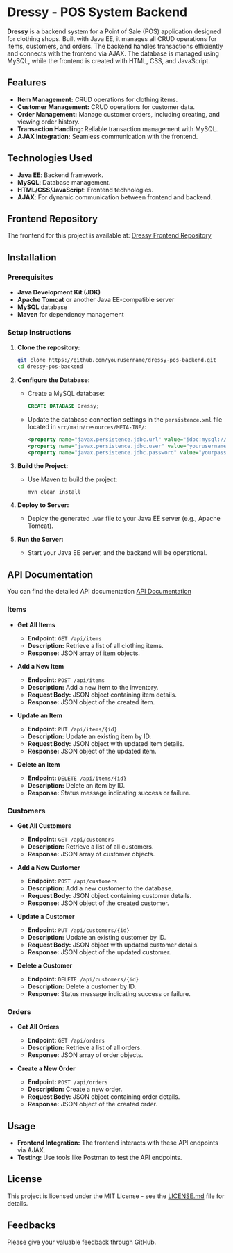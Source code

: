 # Dressy - POS System Backend

**Dressy** is a backend system for a Point of Sale (POS) application designed for clothing shops. Built with Java EE, it manages all CRUD operations for items, customers, and orders. The backend handles transactions efficiently and connects with the frontend via AJAX. The database is managed using MySQL, while the frontend is created with HTML, CSS, and JavaScript.

## Features

- **Item Management:** CRUD operations for clothing items.
- **Customer Management:** CRUD operations for customer data.
- **Order Management:** Manage customer orders, including creating, and viewing order history.
- **Transaction Handling:** Reliable transaction management with MySQL.
- **AJAX Integration:** Seamless communication with the frontend.

## Technologies Used

- **Java EE**: Backend framework.
- **MySQL**: Database management.
- **HTML/CSS/JavaScript**: Frontend technologies.
- **AJAX**: For dynamic communication between frontend and backend.

## Frontend Repository

The frontend for this project is available at: [Dressy Frontend Repository](https://github.com/tharushiImasha/POS-system--Dressy)

## Installation

### Prerequisites

- **Java Development Kit (JDK)**
- **Apache Tomcat** or another Java EE-compatible server
- **MySQL** database
- **Maven** for dependency management

### Setup Instructions

1. **Clone the repository:**
    ```bash
    git clone https://github.com/yourusername/dressy-pos-backend.git
    cd dressy-pos-backend
    ```

2. **Configure the Database:**
    - Create a MySQL database:
      ```sql
      CREATE DATABASE Dressy;
      ```
    - Update the database connection settings in the `persistence.xml` file located in `src/main/resources/META-INF/`:
      ```xml
      <property name="javax.persistence.jdbc.url" value="jdbc:mysql://localhost:3306/Dressy"/>
      <property name="javax.persistence.jdbc.user" value="yourusername"/>
      <property name="javax.persistence.jdbc.password" value="yourpassword"/>
      ```

3. **Build the Project:**
    - Use Maven to build the project:
      ```bash
      mvn clean install
      ```

4. **Deploy to Server:**
    - Deploy the generated `.war` file to your Java EE server (e.g., Apache Tomcat).

5. **Run the Server:**
    - Start your Java EE server, and the backend will be operational.

## API Documentation

You can find the detailed API documentation [API Documentation](https://documenter.getpostman.com/view/35386359/2sA3s1orq5)

### Items

- **Get All Items**
  - **Endpoint:** `GET /api/items`
  - **Description:** Retrieve a list of all clothing items.
  - **Response:** JSON array of item objects.

- **Add a New Item**
  - **Endpoint:** `POST /api/items`
  - **Description:** Add a new item to the inventory.
  - **Request Body:** JSON object containing item details.
  - **Response:** JSON object of the created item.

- **Update an Item**
  - **Endpoint:** `PUT /api/items/{id}`
  - **Description:** Update an existing item by ID.
  - **Request Body:** JSON object with updated item details.
  - **Response:** JSON object of the updated item.

- **Delete an Item**
  - **Endpoint:** `DELETE /api/items/{id}`
  - **Description:** Delete an item by ID.
  - **Response:** Status message indicating success or failure.

### Customers

- **Get All Customers**
  - **Endpoint:** `GET /api/customers`
  - **Description:** Retrieve a list of all customers.
  - **Response:** JSON array of customer objects.

- **Add a New Customer**
  - **Endpoint:** `POST /api/customers`
  - **Description:** Add a new customer to the database.
  - **Request Body:** JSON object containing customer details.
  - **Response:** JSON object of the created customer.

- **Update a Customer**
  - **Endpoint:** `PUT /api/customers/{id}`
  - **Description:** Update an existing customer by ID.
  - **Request Body:** JSON object with updated customer details.
  - **Response:** JSON object of the updated customer.

- **Delete a Customer**
  - **Endpoint:** `DELETE /api/customers/{id}`
  - **Description:** Delete a customer by ID.
  - **Response:** Status message indicating success or failure.

### Orders

- **Get All Orders**
  - **Endpoint:** `GET /api/orders`
  - **Description:** Retrieve a list of all orders.
  - **Response:** JSON array of order objects.

- **Create a New Order**
  - **Endpoint:** `POST /api/orders`
  - **Description:** Create a new order.
  - **Request Body:** JSON object containing order details.
  - **Response:** JSON object of the created order.

## Usage

- **Frontend Integration:** The frontend interacts with these API endpoints via AJAX.
- **Testing:** Use tools like Postman to test the API endpoints.

## License

This project is licensed under the MIT License - see the [LICENSE.md](LICENSE) file for details.

## Feedbacks

Please give your valuable feedback through GitHub.

